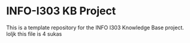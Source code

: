 # INFO-I303 KB Project
This is a template repository for the INFO I303 Knowledge Base project. loljk this file is 4 sukas
